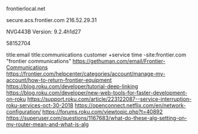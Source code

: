 frontierlocal.net

secure.acs.frontier.com
216.52.29.31	

NVG443B Version: 9.2.4h1d27

58152704

title:email title:communications customer +service time -site:frontier.com "frontier communications"
https://gethuman.com/email/Frontier-Communications
https://frontier.com/helpcenter/categories/account/manage-my-account/how-to-return-frontier-equipment
https://blog.roku.com/developer/tutorial-deep-linking
https://blog.roku.com/developer/new-web-tools-for-faster-development-on-roku
https://support.roku.com/article/223122087--service-interruption-roku-services-oct-30-2018
https://openconnect.netflix.com/en/network-configuration/
https://forums.roku.com/viewtopic.php?t=40892
https://superuser.com/questions/1167683/what-do-these-alg-setting-on-my-router-mean-and-what-is-alg